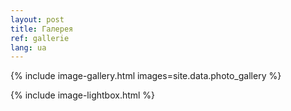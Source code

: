 ```yaml
---
layout: post
title: Галерея
ref: gallerie
lang: ua
---
```


{% include image-gallery.html images=site.data.photo_gallery %}

{% include image-lightbox.html %}
